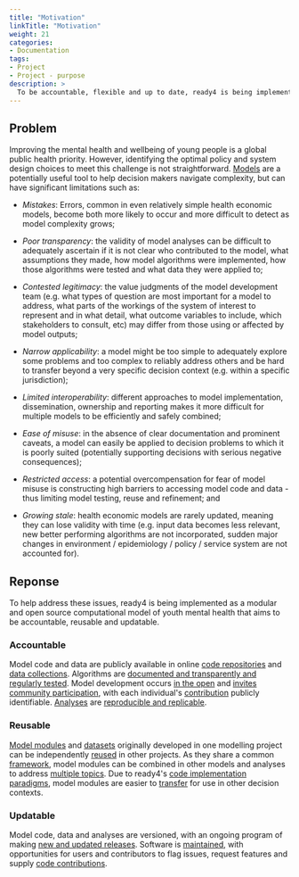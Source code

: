 ```yaml
---
title: "Motivation"
linkTitle: "Motivation"
weight: 21
categories: 
- Documentation
tags:
- Project
- Project - purpose
description: >
  To be accountable, flexible and up to date, ready4 is being implemented as a [modular](/docs/getting-started/concepts/module/) and [open source](/docs/getting-started/software/terms/licenses/) [computational model](/docs/getting-started/concepts/model/#computational-model).
---
```


## Problem
Improving the mental health and wellbeing of young people is a global public health priority. However, identifying the optimal policy and system design choices to meet this challenge is not straightforward. [Models](/docs/getting-started/concepts/model/) are a potentially useful tool to help decision makers navigate complexity, but can have significant limitations such as:

- *Mistakes*: Errors, common in even relatively simple health economic models, become both more likely to occur and more difficult to detect as model complexity grows;

- *Poor transparency*: the validity of model analyses can be difficult to adequately ascertain if it is not clear who contributed to the model, what assumptions they made, how model algorithms were implemented, how those algorithms were tested and what data they were applied to;

- *Contested legitimacy*: the value judgments of the model development team (e.g. what types of question are most important for a model to address, what parts of the workings of the system of interest to represent and in what detail, what outcome variables to include, which stakeholders to consult, etc) may differ from those using or affected by model outputs;

- *Narrow applicability*: a model might be too simple to adequately explore some problems and too complex to reliably address others and be hard to transfer beyond a very specific decision context (e.g. within a specific jurisdiction);

- *Limited interoperability*: different approaches to model implementation, dissemination, ownership and reporting makes it more difficult for multiple models to be efficiently and safely combined;

- *Ease of misuse*: in the absence of clear documentation and prominent caveats, a model can easily be applied to decision problems to which it is poorly suited (potentially supporting decisions with serious negative consequences);

- *Restricted access*: a potential overcompensation for fear of model misuse is constructing high barriers to accessing model code and data - thus limiting model testing, reuse and refinement; and

- *Growing stale*: health economic models are rarely updated, meaning they can lose validity with time (e.g. input data becomes less relevant, new better performing algorithms are not incorporated, sudden major changes in environment / epidemiology / policy / service system are not accounted for).

## Reponse
To help address these issues, ready4 is being implemented as a modular and open source computational model of youth mental health that aims to be accountable, reusable and updatable.

### Accountable
Model code and data are publicly available in online [code repositories](/docs/getting-started/software/repositories/) and [data collections](/docs/datasets/finding-data/search/). Algorithms are [documented and transparently and regularly tested](/docs/getting-started/software/libraries/documentation/). Model development occurs [in the open](https://github.com/ready4-dev) and [invites community participation](/community/), with each individual's [contribution](/docs/contribution-guidelines/) publicly identifiable. [Analyses](/docs/analyses/) are [reproducible and replicable](/docs/getting-started/concepts/reproducible-replicable-generalisable/#reproduction-and-replication).

### Reusable
[Model modules](/docs/model/) and [datasets](/docs/datasets/) originally developed in one modelling project can be independently [reused](/docs/model/using-modules/) in other projects. As they share a common [framework](/docs/framework/), model modules can be combined in other models and analyses to address [multiple topics](/docs/examples/). Due to ready4's [code implementation paradigms](/docs/framework/implementation/paradigm/), model modules are easier to [transfer](/docs/getting-started/concepts/transferable/) for use in other decision contexts.

### Updatable
Model code, data and analyses are versioned, with an ongoing program of making [new and updated releases](/blog/releases/). Software is [maintained](/docs/contribution-guidelines/priorities/curate/), with opportunities for users and contributors to flag issues, request features and supply [code contributions](/docs/contribution-guidelines/contribution-types/code/).


